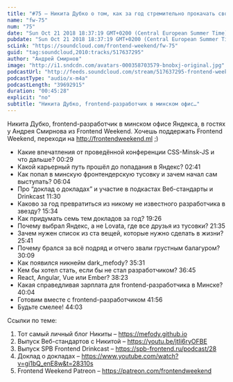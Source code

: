 ```yaml
---
title: "#75 – Никита Дубко о том, как за год стремительно прокачать свою карьеру frontend-разработчика"
name: "fw-75"
num: "75"
date: "Sun Oct 21 2018 18:37:19 GMT+0200 (Central European Summer Time)"
pubdate: "Sun Oct 21 2018 18:37:19 GMT+0200 (Central European Summer Time)"
scLink: "https://soundcloud.com/frontend-weekend/fw-75"
guid: "tag:soundcloud,2010:tracks/517637295"
author: "Андрей Смирнов"
image: "http://i1.sndcdn.com/avatars-000358703579-bnobxj-original.jpg"
podcastUrl: "http://feeds.soundcloud.com/stream/517637295-frontend-weekend-fw-75.m4a"
podcastType: "audio/x-m4a"
podcastLength: "39692915"
duration: "00:45:28"
explicit: "no"
subtitle: "Никита Дубко, frontend-разработчик в минском офис…"
---
```

Никита Дубко, frontend-разработчик в минском офисе Яндекса, в гостях у Андрея Смирнова из Frontend Weekend. Хочешь поддержать Frontend Weekend, переходи на http://frontendweekend.ml ;)

- Какие впечатления от проведённой конференции CSS-Minsk-JS и что дальше? 00:29
- Какой карьерный путь прошёл до попадания в Яндекс? 02:41
- Как попал в минскую фронтендерскую тусовку и зачем начал сам выступать? 06:04
- Про “доклад о докладах” и участие в подкастах Веб-стандарты и Drinkcast 11:30
- Каково за год превратиться из никому не известного разработчика в звезду? 15:34
- Как придумать семь тем докладов за год? 19:26
- Почему выбрал Яндекс, а не Lovata, где все друзья из тусовки? 21:35
- Зачем нужен список из ста вещей, которые нужно сделать в жизни? 25:41
- Почему брался за всё подряд и отчего звали грустным балагуром? 30:09
- Как появился никнейм dark_mefody? 35:31
- Кем бы хотел стать, если бы не стал разработчиком? 36:45
- React, Angular, Vue или Ember? 38:23
- Какая справедливая зарплата для frontend-разработчика в Минске? 40:04
- Готовим вместе с frontend-разработчиком 41:56
- Будьте смелее! 44:03

Ссылки по теме:
1) Тот самый личный блог Никиты – https://mefody.github.io
2) Выпуск Веб-стандартов с Никитой – https://youtu.be/jtIi6ryOFBE
3) Выпуск SPB Frontend Drinkcast – https://spb-frontend.ru/podcast/28
4) Доклад о докладах – https://www.youtube.com/watch?v=gi1bQ_enE8w&t=28310s
5) Frontend Weekend Patreon – https://patreon.com/frontendweekend